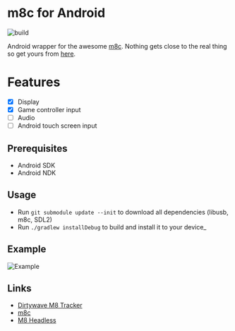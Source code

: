 # m8c for Android

![build](https://github.com/v3rm0n/m8c-android/actions/workflows/build.yml/badge.svg)

Android wrapper for the awesome [m8c](https://github.com/laamaa/m8c). Nothing gets close to the real thing so get yours from [here](https://dirtywave.com/products/m8-tracker).

# Features

- [x] Display
- [x] Game controller input
- [ ] Audio 
- [ ] Android touch screen input

## Prerequisites
- Android SDK
- Android NDK

## Usage

- Run `git submodule update --init` to download all dependencies (libusb, m8c, SDL2)
- Run `./gradlew installDebug` to build and install it to your device_

## Example

![Example](/img/m8_android.jpg)

## Links

- [Dirtywave M8 Tracker](https://dirtywave.com/products/m8-tracker)
- [m8c](https://github.com/laamaa/m8c)
- [M8 Headless](https://github.com/Dirtywave/M8HeadlessFirmware) 
